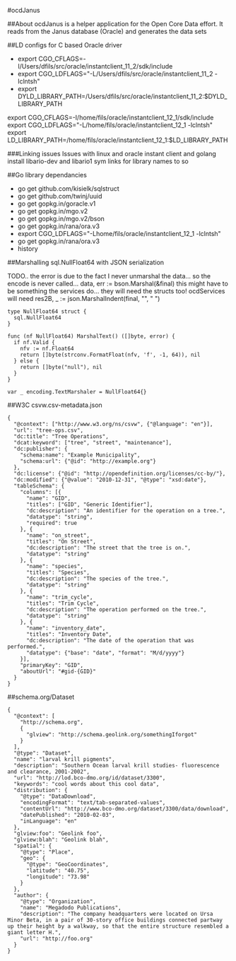 #ocdJanus

##About
ocdJanus is a helper application for the Open Core Data effort.  It reads from the Janus database (Oracle) and generates the data sets 



##LD configs for C based Oracle driver
* export CGO_CFLAGS=-I/Users/dfils/src/oracle/instantclient_11_2/sdk/include
* export CGO_LDFLAGS="-L/Users/dfils/src/oracle/instantclient_11_2 -lclntsh"
* export DYLD_LIBRARY_PATH=/Users/dfils/src/oracle/instantclient_11_2:$DYLD_LIBRARY_PATH

export CGO_CFLAGS=-I/home/fils/oracle/instantclient_12_1/sdk/include
export CGO_LDFLAGS="-L/home/fils/oracle/instantclient_12_1 -lclntsh"
export LD_LIBRARY_PATH=/home/fils/oracle/instantclient_12_1:$LD_LIBRARY_PATH

###Linking issues
Issues with linux and oracle instant client and golang
install libario-dev and libario1
sym links for library names to so

##Go library dependancies 
* go get github.com/kisielk/sqlstruct
* go get github.com/twinj/uuid
* go get gopkg.in/goracle.v1
* go get gopkg.in/mgo.v2
* go get gopkg.in/mgo.v2/bson
* go get gopkg.in/rana/ora.v3
* export CGO_LDFLAGS="-Lhome/fils/oracle/instantclient_12_1 -lclntsh"
* go get gopkg.in/rana/ora.v3
* history


##Marshalling sql.NullFloat64 with JSON serialization

TODO..  the error is due to the fact I never unmarshal the data...
so the encode is never called...
data, err := bson.Marshal(&final)
this might have to be something the services do...  they will
need the structs too!  ocdServices will need res2B, _ := json.MarshalIndent(final, "", " ")

```
type NullFloat64 struct {
  sql.NullFloat64
}

func (nf NullFloat64) MarshalText() ([]byte, error) {
  if nf.Valid {
    nfv := nf.Float64
    return []byte(strconv.FormatFloat(nfv, 'f', -1, 64)), nil
  } else {
    return []byte("null"), nil
  }
}

var _ encoding.TextMarshaler = NullFloat64{}
```

##W3C csvw.csv-metadata.json
```
{
  "@context": ["http://www.w3.org/ns/csvw", {"@language": "en"}],
  "url": "tree-ops.csv",
  "dc:title": "Tree Operations",
  "dcat:keyword": ["tree", "street", "maintenance"],
  "dc:publisher": {
    "schema:name": "Example Municipality",
    "schema:url": {"@id": "http://example.org"}
  },
  "dc:license": {"@id": "http://opendefinition.org/licenses/cc-by/"},
  "dc:modified": {"@value": "2010-12-31", "@type": "xsd:date"},
  "tableSchema": {
    "columns": [{
      "name": "GID",
      "titles": ["GID", "Generic Identifier"],
      "dc:description": "An identifier for the operation on a tree.",
      "datatype": "string",
      "required": true
    }, {
      "name": "on_street",
      "titles": "On Street",
      "dc:description": "The street that the tree is on.",
      "datatype": "string"
    }, {
      "name": "species",
      "titles": "Species",
      "dc:description": "The species of the tree.",
      "datatype": "string"
    }, {
      "name": "trim_cycle",
      "titles": "Trim Cycle",
      "dc:description": "The operation performed on the tree.",
      "datatype": "string"
    }, {
      "name": "inventory_date",
      "titles": "Inventory Date",
      "dc:description": "The date of the operation that was performed.",
      "datatype": {"base": "date", "format": "M/d/yyyy"}
    }],
    "primaryKey": "GID",
    "aboutUrl": "#gid-{GID}"
  }
}
```


##schema.org/Dataset
```
{
  "@context": [
    "http://schema.org",
    {
      "glview": "http://schema.geolink.org/somethingIforgot"
    } 
  ],
  "@type": "Dataset",
  "name": "larval krill pigments",
  "description": "Southern Ocean larval krill studies- fluorescence and clearance, 2001-2002",
  "url": "http://lod.bco-dmo.org/id/dataset/3300",
  "keywords": "cool words about this cool data",
  "distribution": {
    "@type": "DataDownload",
    "encodingFormat": "text/tab-separated-values",
    "contentUrl": "http://www.bco-dmo.org/dataset/3300/data/download",
    "datePublished": "2010-02-03",
    "inLanguage": "en"
  },
  "glview:foo": "Geolink foo",
  "glview:blah": "Geolink blah",
  "spatial": {
    "@type": "Place",
    "geo": {
      "@type": "GeoCoordinates",
      "latitude": "40.75",
      "longitude": "73.98"
    }
  },
  "author": {
    "@type": "Organization",
    "name": "Megadodo Publications",
    "description": "The company headquarters were located on Ursa Minor Beta, in a pair of 30-story office buildings connected partway up their height by a walkway, so that the entire structure resembled a giant letter H.",
    "url": "http://foo.org"
  }
}
```